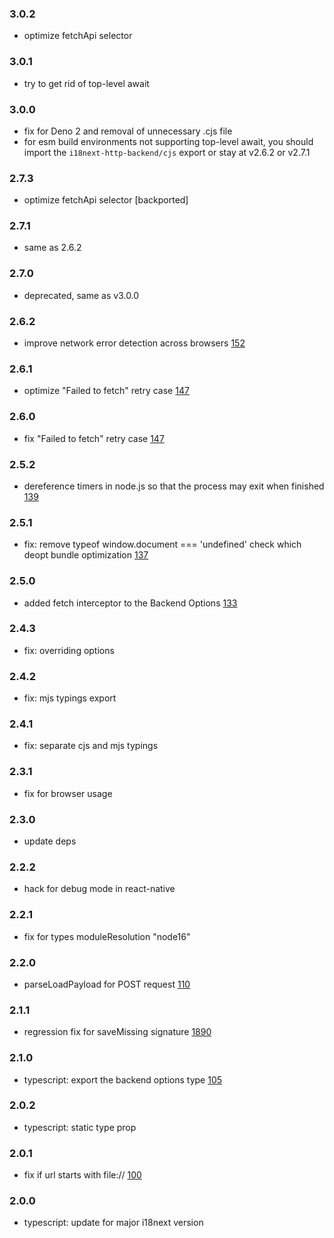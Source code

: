 ### 3.0.2

- optimize fetchApi selector

### 3.0.1

- try to get rid of top-level await

### 3.0.0

- fix for Deno 2 and removal of unnecessary .cjs file
- for esm build environments not supporting top-level await, you should import the `i18next-http-backend/cjs` export or stay at v2.6.2 or v2.7.1

### 2.7.3

- optimize fetchApi selector [backported]

### 2.7.1

- same as 2.6.2

### 2.7.0

- deprecated, same as v3.0.0

### 2.6.2

- improve network error detection across browsers [152](https://github.com/i18next/i18next-http-backend/pull/152)

### 2.6.1

- optimize "Failed to fetch" retry case [147](https://github.com/i18next/i18next-http-backend/issues/147)

### 2.6.0

- fix "Failed to fetch" retry case [147](https://github.com/i18next/i18next-http-backend/issues/147)

### 2.5.2

- dereference timers in node.js so that the process may exit when finished [139](https://github.com/i18next/i18next-http-backend/pull/139)

### 2.5.1

- fix: remove typeof window.document === 'undefined' check which deopt bundle optimization [137](https://github.com/i18next/i18next-http-backend/pull/137)

### 2.5.0

- added fetch interceptor to the Backend Options [133](https://github.com/i18next/i18next-http-backend/pull/133)

### 2.4.3

- fix: overriding options

### 2.4.2

- fix: mjs typings export

### 2.4.1

- fix: separate cjs and mjs typings

### 2.3.1

- fix for browser usage

### 2.3.0

- update deps

### 2.2.2

- hack for debug mode in react-native

### 2.2.1

- fix for types moduleResolution "node16"

### 2.2.0

- parseLoadPayload for POST request [110](https://github.com/i18next/i18next-http-backend/pull/110)

### 2.1.1

- regression fix for saveMissing signature [1890](https://github.com/i18next/i18next/issues/1890)

### 2.1.0

- typescript: export the backend options type [105](https://github.com/i18next/i18next-http-backend/pull/105)

### 2.0.2

- typescript: static type prop

### 2.0.1

- fix if url starts with file:// [100](https://github.com/i18next/i18next-http-backend/issues/100)

### 2.0.0

- typescript: update for major i18next version

